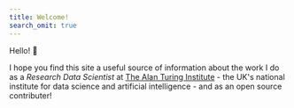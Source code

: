 ```yaml
---
title: Welcome!
search_omit: true
---
```


Hello! :wave:

I hope you find this site a useful source of information about the work I do as a _Research Data Scientist_ at [The Alan Turing Institute](https://www.turing.ac.uk/) - the UK's national institute for data science and artificial intelligence - and as an open source contributer!
